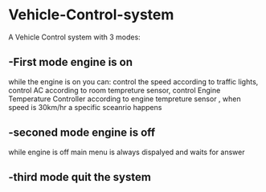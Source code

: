 # Vehicle-Control-system
A Vehicle Control system with 3 modes:
## -First mode engine is on
while the engine is on you can:
control the speed according to traffic lights,
control AC according to room tempreture sensor,
control Engine Temperature Controller according to engine tempreture sensor ,
when speed is 30km/hr a specific sceanrio happens
## -seconed mode engine is off
while engine is off main menu is always dispalyed and waits for answer
## -third mode quit the system

